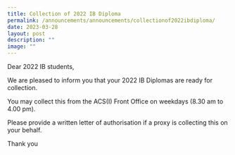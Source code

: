 ```yaml
---
title: Collection of 2022 IB Diploma
permalink: /announcements/announcements/collectionof2022ibdiploma/
date: 2023-03-28
layout: post
description: ""
image: ""
---
```

Dear 2022 IB students,

We are pleased to inform you that your 2022 IB Diplomas are ready for collection.

You may collect this from the ACS(I) Front Office on weekdays (8.30 am to 4.00 pm).

Please provide a written letter of authorisation if a proxy is collecting this on your behalf.

Thank you